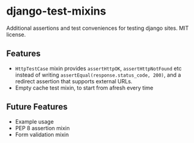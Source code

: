 # django-test-mixins

Additional assertions and test conveniences for testing django
sites. MIT license.

## Features

* `HttpTestCase` mixin provides `assertHttpOK`, `assertHttpNotFound`
  etc instead of writing `assertEqual(response.status_code, 200)`, and
  a redirect assertion that supports external URLs.
* Empty cache test mixin, to start from afresh every time

## Future Features

* Example usage
* PEP 8 assertion mixin
* Form validation mixin
